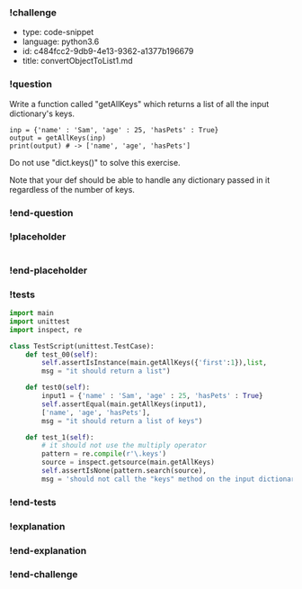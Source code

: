 ### !challenge

* type: code-snippet
* language: python3.6
* id: c484fcc2-9db9-4e13-9362-a1377b196679
* title: convertObjectToList1.md

### !question

Write a function called "getAllKeys" which returns a list of all the input dictionary's keys.

```
inp = {'name' : 'Sam', 'age' : 25, 'hasPets' : True}
output = getAllKeys(inp)
print(output) # -> ['name', 'age', 'hasPets']
```

Do not use "dict.keys()" to solve this exercise.

Note that your def should be able to handle any dictionary passed in it regardless of the number of keys.


### !end-question

### !placeholder

```python

```

### !end-placeholder

### !tests

```python
import main
import unittest
import inspect, re

class TestScript(unittest.TestCase):
    def test_00(self):
        self.assertIsInstance(main.getAllKeys({'first':1}),list,
        msg = "it should return a list")

    def test0(self):
        input1 = {'name' : 'Sam', 'age' : 25, 'hasPets' : True}
        self.assertEqual(main.getAllKeys(input1),
        ['name', 'age', 'hasPets'],
        msg = "it should return a list of keys")

    def test_1(self):
        # it should not use the multiply operator
        pattern = re.compile(r'\.keys')
        source = inspect.getsource(main.getAllKeys)
        self.assertIsNone(pattern.search(source),
        msg = 'should not call the "keys" method on the input dictionary in the function body')

```

### !end-tests

### !explanation

### !end-explanation

### !end-challenge
